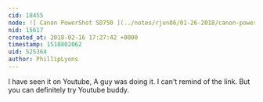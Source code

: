 ```yaml
---
cid: 18455
node: ![ Canon PowerShot SD750 ](../notes/rjun86/01-26-2018/canon-powershot-sd750)
nid: 15617
created_at: 2018-02-16 17:27:42 +0000
timestamp: 1518802062
uid: 525364
author: PhillipLyons
---
```


I have seen it on Youtube, A guy was doing it. I can't remind of the link. But you can definitely try Youtube buddy.